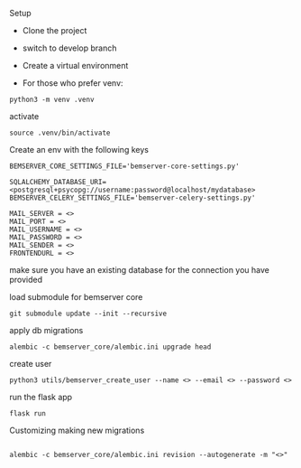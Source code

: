 Setup

- Clone the project

- switch to develop branch

- Create a virtual environment

- For those who prefer venv:

```
python3 -m venv .venv
```

activate 

```
source .venv/bin/activate
```

Create an env with the following keys

```
BEMSERVER_CORE_SETTINGS_FILE='bemserver-core-settings.py'

SQLALCHEMY_DATABASE_URI=<postgresql+psycopg://username:password@localhost/mydatabase>
BEMSERVER_CELERY_SETTINGS_FILE='bemserver-celery-settings.py'

MAIL_SERVER = <>
MAIL_PORT = <>
MAIL_USERNAME = <>
MAIL_PASSWORD = <>
MAIL_SENDER = <>
FRONTENDURL = <>
```

make sure you have an existing database for the connection you have provided

load submodule for bemserver core

```
git submodule update --init --recursive
```


apply db migrations

```
alembic -c bemserver_core/alembic.ini upgrade head

```

create user

```
python3 utils/bemserver_create_user --name <> --email <> --password <>
```

run the flask app

```
flask run 
```


Customizing 
making new migrations
```

alembic -c bemserver_core/alembic.ini revision --autogenerate -m "<>"
```